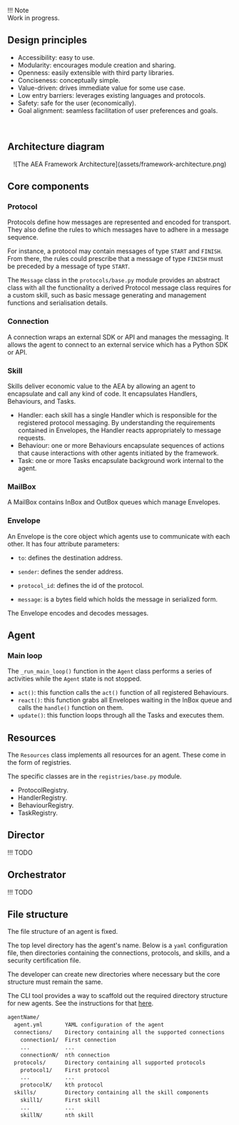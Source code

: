 
!!!	Note	
	Work in progress.

## Design principles

* Accessibility: easy to use.
* Modularity: encourages module creation and sharing.
* Openness: easily extensible with third party libraries.
* Conciseness: conceptually simple.
* Value-driven: drives immediate value for some use case.
* Low entry barriers: leverages existing languages and protocols.
* Safety: safe for the user (economically).
* Goal alignment: seamless facilitation of user preferences and goals.

<br />


## Architecture diagram

<center>![The AEA Framework Architecture](assets/framework-architecture.png)</center>


## Core components

### Protocol

Protocols define how messages are represented and encoded for transport. They also define the rules to which messages have to adhere in a message sequence. 

For instance, a protocol may contain messages of type `START` and `FINISH`. From there, the rules could prescribe that a message of type `FINISH` must be preceded by a message of type `START`.

The `Message` class in the `protocols/base.py` module provides an abstract class with all the functionality a derived Protocol message class requires for a custom skill, such as basic message generating and management functions and serialisation details.

### Connection

A connection wraps an external SDK or API and manages the messaging. It allows the agent to connect to an external service which has a Python SDK or API. 

### Skill

Skills deliver economic value to the AEA by allowing an agent to encapsulate and call any kind of code. It encapsulates Handlers, Behaviours, and Tasks.

* Handler: each skill has a single Handler which is responsible for the registered protocol messaging. By understanding the requirements contained in Envelopes, the Handler reacts appropriately to message requests.
* Behaviour: one or more Behaviours encapsulate sequences of actions that cause interactions with other agents initiated by the framework. 
* Task: one or more Tasks encapsulate background work internal to the agent.

### MailBox

A MailBox contains InBox and OutBox queues which manage Envelopes.

### Envelope

An Envelope is the core object which agents use to communicate with each other. It has four attribute parameters:

* `to`: defines the destination address.

* `sender`: defines the sender address.

* `protocol_id`: defines the id of the protocol.

* `message`: is a bytes field which holds the message in serialized form.

The Envelope encodes and decodes messages.


## Agent 

### Main loop

The `_run_main_loop()` function in the `Agent` class performs a series of activities while the `Agent` state is not stopped.

* `act()`: this function calls the `act()` function of all registered Behaviours.
* `react()`: this function grabs all Envelopes waiting in the InBox queue and calls the `handle()` function on them.
* `update()`: this function loops through all the Tasks and executes them.

## Resources 

The `Resources` class implements all resources for an agent. These come in the form of registries.

The specific classes are in the `registries/base.py` module.

* ProtocolRegistry.
* HandlerRegistry. 
* BehaviourRegistry.
* TaskRegistry.


## Director

!!! TODO 

## Orchestrator

!!! TODO 




## File structure

The file structure of an agent is fixed.

The top level directory has the agent's name. Below is a `yaml` configuration file, then directories containing the connections, protocols, and skills, and a security certification file.

The developer can create new directories where necessary but the core structure must remain the same.

The CLI tool provides a way to scaffold out the required directory structure for new agents. See the instructions for that <a href="../scaffolding/" target=_blank>here</a>.

``` bash
agentName/
  agent.yml       YAML configuration of the agent
  connections/    Directory containing all the supported connections
    connection1/  First connection
    ...           ...
    connectionN/  nth connection
  protocols/      Directory containing all supported protocols
    protocol1/    First protocol
    ...           ...
    protocolK/    kth protocol 
  skills/         Directory containing all the skill components
    skill1/       First skill
    ...           ...
    skillN/       nth skill
```

<br />

